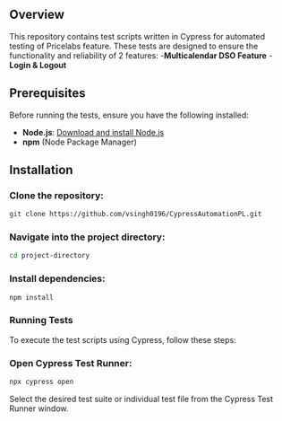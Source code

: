 ## Overview
This repository contains test scripts written in Cypress for automated testing of Pricelabs feature. These tests are designed to ensure the functionality and reliability of 2 features:
-**Multicalendar DSO Feature**
-**Login & Logout**

## Prerequisites
Before running the tests, ensure you have the following installed:

- **Node.js**:  [Download and install Node.js](https://nodejs.org/)
- **npm** (Node Package Manager)

## Installation

### Clone the repository:
```bash
git clone https://github.com/vsingh0196/CypressAutomationPL.git
```
### Navigate into the project directory:
```bash
cd project-directory
```
### Install dependencies:
```bash
npm install
```
### Running Tests
To execute the test scripts using Cypress, follow these steps:

### Open Cypress Test Runner:
```bash
npx cypress open
```
Select the desired test suite or individual test file from the Cypress Test Runner window.
